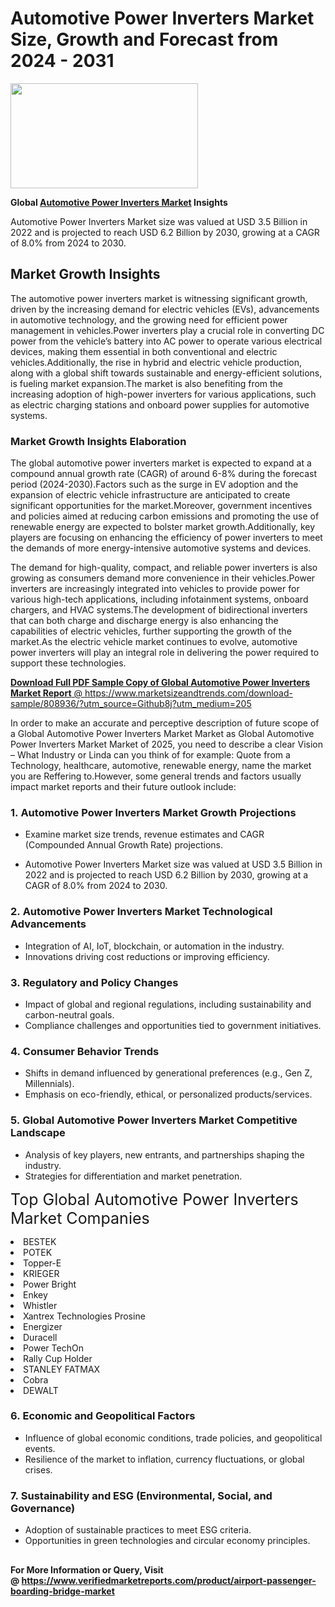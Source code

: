 <H1>Automotive Power Inverters Market Size, Growth and Forecast from 2024 - 2031</H1><img class="aligncenter size-medium wp-image-584254" src="https://thirdeyenews.in/wp-content/uploads/2024/09/Global-Market-Research-300x168.jpeg" alt="" width="300" height="168" /><p><strong>Global&nbsp;<a href="https://www.marketsizeandtrends.com/download-sample/808936/?utm_source=Github8j?utm_medium=205">Automotive Power Inverters Market</a> Insights</strong></p><p>Automotive Power Inverters Market size was valued at USD 3.5 Billion in 2022 and is projected to reach USD 6.2 Billion by 2030, growing at a CAGR of 8.0% from 2024 to 2030.</p><p><h2>Market Growth Insights</h2> <p>The automotive power inverters market is witnessing significant growth, driven by the increasing demand for electric vehicles (EVs), advancements in automotive technology, and the growing need for efficient power management in vehicles.Power inverters play a crucial role in converting DC power from the vehicle’s battery into AC power to operate various electrical devices, making them essential in both conventional and electric vehicles.Additionally, the rise in hybrid and electric vehicle production, along with a global shift towards sustainable and energy-efficient solutions, is fueling market expansion.The market is also benefiting from the increasing adoption of high-power inverters for various applications, such as electric charging stations and onboard power supplies for automotive systems.</p> <p><a href="#"></a></p> <h3>Market Growth Insights Elaboration</h3> <p>The global automotive power inverters market is expected to expand at a compound annual growth rate (CAGR) of around 6-8% during the forecast period (2024-2030).Factors such as the surge in EV adoption and the expansion of electric vehicle infrastructure are anticipated to create significant opportunities for the market.Moreover, government incentives and policies aimed at reducing carbon emissions and promoting the use of renewable energy are expected to bolster market growth.Additionally, key players are focusing on enhancing the efficiency of power inverters to meet the demands of more energy-intensive automotive systems and devices.</p> <p>The demand for high-quality, compact, and reliable power inverters is also growing as consumers demand more convenience in their vehicles.Power inverters are increasingly integrated into vehicles to provide power for various high-tech applications, including infotainment systems, onboard chargers, and HVAC systems.The development of bidirectional inverters that can both charge and discharge energy is also enhancing the capabilities of electric vehicles, further supporting the growth of the market.As the electric vehicle market continues to evolve, automotive power inverters will play an integral role in delivering the power required to support these technologies.</p> <p><a href="#"></p><p><span class=""><strong>Download Full PDF Sample Copy of Global Automotive Power Inverters Market Report</strong> @ <a href="https://www.marketsizeandtrends.com/download-sample/808936/?utm_source=Github8j?utm_medium=205" target="_blank">https://www.marketsizeandtrends.com/download-sample/808936/?utm_source=Github8j?utm_medium=205</a></span></p><p>In order to make an accurate and perceptive description of future scope of a Global&nbsp;Automotive Power Inverters Market Market as Global&nbsp;Automotive Power Inverters Market Market of 2025, you need to describe a clear Vision &ndash; What Industry or Linda can you think of for example: Quote from a Technology, healthcare, automotive, renewable energy, name the market you are Reffering to.However, some general trends and factors usually impact market reports and their future outlook include:</p><h3>1.&nbsp;<strong>Automotive Power Inverters Market Growth Projections</strong></h3><ul><li>Examine market size trends, revenue estimates and CAGR (Compounded Annual Growth Rate) projections.</li><li><p>Automotive Power Inverters Market size was valued at USD 3.5 Billion in 2022 and is projected to reach USD 6.2 Billion by 2030, growing at a CAGR of 8.0% from 2024 to 2030.</p></li></ul><h3>2.&nbsp;<strong>Automotive Power Inverters Market Technological Advancements</strong></h3><ul><li>Integration of AI, IoT, blockchain, or automation in the industry.</li><li>Innovations driving cost reductions or improving efficiency.</li></ul><h3>3.&nbsp;<strong>Regulatory and Policy Changes</strong></h3><ul><li>Impact of global and regional regulations, including sustainability and carbon-neutral goals.</li><li>Compliance challenges and opportunities tied to government initiatives.</li></ul><h3>4.&nbsp;<strong>Consumer Behavior Trends</strong></h3><ul><li>Shifts in demand influenced by generational preferences (e.g., Gen Z, Millennials).</li><li>Emphasis on eco-friendly, ethical, or personalized products/services.</li></ul><h3>5.&nbsp;<strong>Global Automotive Power Inverters Market Competitive Landscape</strong></h3><ul><li>Analysis of key players, new entrants, and partnerships shaping the industry.</li><li>Strategies for differentiation and market penetration.</li></ul><p data-pm-slice="1 1 []"><span style="color: inherit; font-family: inherit; font-size: 25px;">Top Global Automotive Power Inverters Market Companies</span></p><div class="" data-test-id=""><p><li>BESTEK</li><li> POTEK</li><li> Topper-E</li><li> KRIEGER</li><li> Power Bright</li><li> Enkey</li><li> Whistler</li><li> Xantrex Technologies Prosine</li><li> Energizer</li><li> Duracell</li><li> Power TechOn</li><li> Rally Cup Holder</li><li> STANLEY FATMAX</li><li> Cobra</li><li> DEWALT</li></p></div><h3>6.&nbsp;<strong>Economic and Geopolitical Factors</strong></h3><ul><li>Influence of global economic conditions, trade policies, and geopolitical events.</li><li>Resilience of the market to inflation, currency fluctuations, or global crises.</li></ul><h3>7.&nbsp;<strong>Sustainability and ESG (Environmental, Social, and Governance)</strong></h3><ul><li>Adoption of sustainable practices to meet ESG criteria.</li><li>Opportunities in green technologies and circular economy principles.</li></ul><h2><strong style="font-size: 14px;">For More Information or Query, Visit @&nbsp;</strong><a style="background-color: #ffffff; font-size: 14px;" href="https://www.marketsizeandtrends.com/report/automotive-power-inverters-market/" target="_blank">https://www.verifiedmarketreports.com/product/airport-passenger-boarding-bridge-market</a></h2>